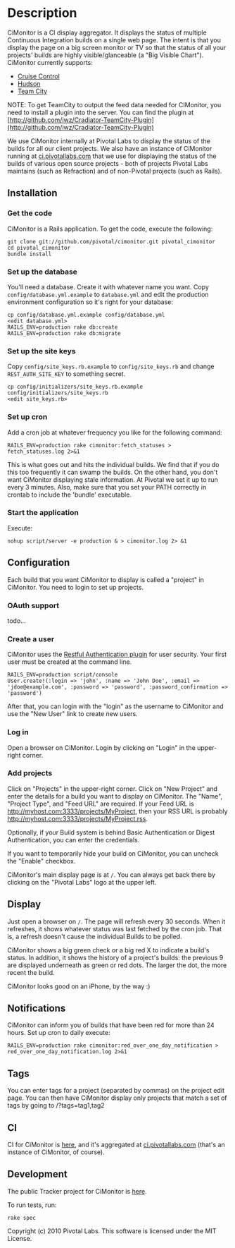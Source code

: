 Description
===========

CiMonitor is a CI display aggregator. It displays the status of multiple Continuous Integration builds on a single web page.
The intent is that you display the page on a big screen monitor or TV so that the status of all your projects' builds
are highly visible/glanceable (a "Big Visible Chart"). CiMonitor currently supports:

  * [Cruise Control](http://cruisecontrolrb.thoughtworks.com/)
  * [Hudson](http://hudson-ci.org/)
  * [Team City](http://www.jetbrains.com/teamcity/)

NOTE: To get TeamCity to output the feed data needed for CIMonitor, you need to install a plugin into the server. You can find the plugin at [http://github.com/iwz/Cradiator-TeamCity-Plugin](http://github.com/iwz/Cradiator-TeamCity-Plugin)

We use CiMonitor internally at Pivotal Labs to display the status of the builds for all our client projects. We also have an
instance of CiMonitor running at [ci.pivotallabs.com](http://ci.pivotallabs.com) that we use for displaying the status of the builds of various
open source projects - both of projects Pivotal Labs maintains (such as Refraction) and of non-Pivotal projects (such as
Rails).

## Installation

### Get the code

CiMonitor is a Rails application. To get the code, execute the following:

    git clone git://github.com/pivotal/cimonitor.git pivotal_cimonitor
    cd pivotal_cimonitor
    bundle install

### Set up the database

You'll need a database. Create it with whatever name you want. Copy `config/database.yml.example` to
`database.yml` and edit the production environment configuration so it's right for your database:

    cp config/database.yml.example config/database.yml
    <edit database.yml>
    RAILS_ENV=production rake db:create
    RAILS_ENV=production rake db:migrate

### Set up the site keys

Copy `config/site_keys.rb.example` to `config/site_keys.rb` and change `REST_AUTH_SITE_KEY` to something secret.

    cp config/initializers/site_keys.rb.example config/initializers/site_keys.rb
    <edit site_keys.rb>

### Set up cron

Add a cron job at whatever frequency you like for the following command:

    RAILS_ENV=production rake cimonitor:fetch_statuses > fetch_statuses.log 2>&1

This is what goes out and hits the individual builds. We find that if you do this too frequently it
can swamp the builds. On the other hand, you don't want CiMonitor displaying stale information. At Pivotal we set it up to
run every 3 minutes.  Also, make sure that you set your PATH correctly in crontab to include the 'bundle' executable.

### Start the application

Execute:

    nohup script/server -e production & > cimonitor.log 2> &1

## Configuration

Each build that you want CiMonitor to display is called a "project" in CiMonitor. You need to login to set up projects.


### OAuth support

todo...

### Create a user

CiMonitor uses the [Restful Authentication plugin](http://github.com/technoweenie/restful-authentication) for user security.
Your first user must be created at the command line.

    RAILS_ENV=production script/console
    User.create!(:login => 'john', :name => 'John Doe', :email => 'jdoe@example.com', :password => 'password', :password_confirmation => 'password')

After that, you can login with the "login" as the username to CiMonitor and use the "New User" link to create new users.

### Log in

Open a browser on CiMonitor. Login by clicking on "Login" in the upper-right corner.

### Add projects

Click on "Projects" in the upper-right corner. Click on "New Project" and enter the details for a build
you want to display on CiMonitor. The "Name", "Project Type", and "Feed URL" are required. If your Feed URL is
http://myhost.com:3333/projects/MyProject, then your RSS URL is probably http://myhost.com:3333/projects/MyProject.rss.

Optionally, if your Build system is behind Basic Authentication or Digest Authentication, you can enter the credentials.

If you want to temporarily hide your build on CiMonitor, you can uncheck the "Enable" checkbox.

CiMonitor's main display page is at `/`. You can always get back there by clicking on the "Pivotal Labs" logo at the upper
left.

## Display

Just open a browser on `/`. The page will refresh every 30 seconds. When it refreshes, it shows whatever status was last
fetched by the cron job. That is, a refresh doesn't cause the individual Builds to be polled.

CiMonitor shows a big green check or a big red X to indicate a build's status. In addition, it shows the history of a
project's builds: the previous 9 are displayed underneath as green or red dots. The larger the dot, the more recent the
build.

CiMonitor looks good on an iPhone, by the way :)

## Notifications

CiMonitor can inform you of builds that have been red for more than 24 hours. Set up cron to daily execute:

    RAILS_ENV=production rake cimonitor:red_over_one_day_notification > red_over_one_day_notification.log 2>&1

## Tags

You can enter tags for a project (separated by commas) on the project edit page.  You can then have CiMonitor display
only projects that match a set of tags by going to /?tags=tag1,tag2

## CI

CI for CiMonitor is [here](http://ci.pivotallabs.com:3333/builds/CiMonitor), and it's aggregated at [ci.pivotallabs.com](http://ci.pivotallabs.com)
(that's an instance of CiMonitor, of course).

## Development

The public Tracker project for CiMonitor is [here](http://www.pivotaltracker.com/projects/2872).

To run tests, run:

    rake spec

Copyright (c) 2010 Pivotal Labs. This software is licensed under the MIT License.
